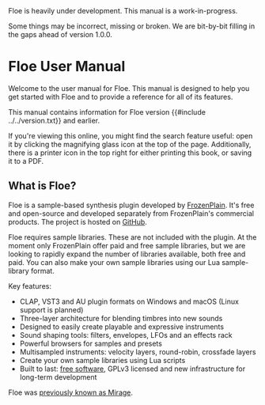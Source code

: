 <!--
SPDX-FileCopyrightText: 2024 Sam Windell
SPDX-License-Identifier: GPL-3.0-or-later
-->

<div class="warning">
Floe is heavily under development. This manual is a work-in-progress.

Some things may be incorrect, missing or broken. We are bit-by-bit filling in the gaps ahead of version 1.0.0.

</div>

# Floe User Manual

Welcome to the user manual for Floe. This manual is designed to help you get started with Floe and to provide a reference for all of its features.

This manual contains information for Floe version {{#include ../../version.txt}} and earlier.

If you're viewing this online, you might find the search feature useful: open it by clicking the magnifying glass icon at the top of the page. Additionally, there is a printer icon in the top right for either printing this book, or saving it to a PDF.

## What is Floe?
Floe is a sample-based synthesis plugin developed by [FrozenPlain](https://frozenplain.com). It's free and open-source and developed separately from FrozenPlain's commercial products. The project is hosted on [GitHub](https://github.com/Floe-Project/Floe).

Floe requires sample libraries. These are not included with the plugin. At the moment only FrozenPlain offer paid and free sample libraries, but we are looking to rapidly expand the number of libraries available, both free and paid. You can also make your own sample libraries using our Lua sample-library format.

Key features:
- CLAP, VST3 and AU plugin formats on Windows and macOS (Linux support is planned)
- Three-layer architecture for blending timbres into new sounds
- Designed to easily create playable and expressive instruments
- Sound shaping tools: filters, envelopes, LFOs and an effects rack
- Powerful browsers for samples and presets
- Multisampled instruments: velocity layers, round-robin, crossfade layers
- Create your own sample libraries using Lua scripts
- Built to last: [free software](https://fsfe.org/freesoftware/freesoftware.en.html), GPLv3 licensed and new infrastructure for long-term development

Floe was [previously known as Mirage](./mirage.md).

